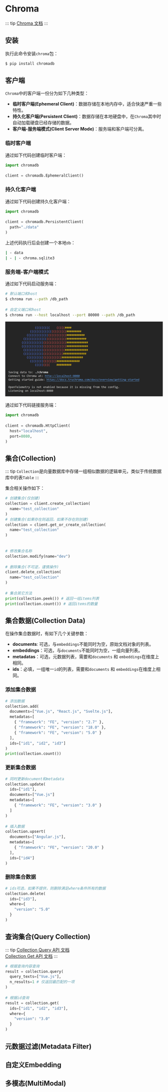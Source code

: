 # Chroma
::: tip
[Chroma 文档](https://docs.trychroma.com/docs/overview/introduction)
:::

## 安装

执行此命令安装`chroma`包：
```sh
$ pip install chromadb
```

## 客户端
`Chroma`中的客户端一份分为如下几种类型：
* **临时客户端(Ephemeral Client)**：数据存储在本地内存中，适合快速严重一些特性。
* **持久化客户端(Persistent Client)**：数据存储在本地硬盘中，在`Chroma`其中时自动加载硬盘已经存储的数据。
* **客户端-服务端模式(Client Server Mode)**：服务端和客户端可分离。

### 临时客户端
通过如下代码创建临时客户端：
```py
import chromadb

client = chromadb.EphemeralClient()
```

### 持久化客户端
通过如下代码创建持久化客户端：
```py
import chromadb

client = chromadb.PersistentClient(
  path="./data"
)
```
上述代码执行后会创建一个本地`db`：
```sh
| - data
| - | - chroma.sqlite3
```

### 服务端-客户端模式
通过如下代码启动服务端：
```sh
# 默认端口和host
$ chroma run --path /db_path

# 自定义端口和host
$ chroma run --host localhost --port 80000 --path /db_path
```
![Chroma Server](../../../images/rag/rag_chroma_server.png)

通过如下代码链接服务端：
```py
import chromadb

client = chromadb.HttpClient(
  host="localhost",
  port=8080,
)
```

## 集合(Collection)
::: tip
`Collection`是向量数据库中存储一组相似数据的逻辑单元，类似于传统数据库中的表`Table`
:::

集合相关操作如下：
```py
# 创建集合(仅创建)
collection = client.create_collection(
  name="test_collection"
)
# 创建集合(如果存在则返回，如果不存在则创建)
collection = client.get_or_create_collection(
  name="test_collection"
)


# 修改集合名称
collection.modify(name="dev")

# 删除集合(不可逆，谨慎操作)
client.delete_collection(
  name="test_collection"
)

# 集合其它方法
print(collection.peek()) # 返回一组items列表
print(collection.count()) # 返回items的数量
```

## 集合数据(Collection Data)
在操作集合数据时，有如下几个关键参数：
* **documents**: 可选，与`embeddings`不能同时为空，原始文档对象的列表。
* **embeddings**：可选，与`documents`不能同时为空，一组向量列表。
* **metadatas**：可选，元数据列表，需要和`documents` 和 `embeddings`在维度上相同。
* **ids**：必填，一组唯一`id`的列表，需要和`documents` 和 `embeddings`在维度上相同。


### 添加集合数据
```py
# 添加数据
collection.add(
  documents=["Vue.js", "React.js", "Svelte.js"],
  metadatas=[
    { "framework": "FE", "version": "2.7" },
    { "framework": "FE", "version": "18.0" },
    { "framework": "FE", "version": "5.0" }
  ],
  ids=["id1", "id2", "id3"]
)
print(collection.count())
```

### 更新集合数据
```py
# 同时更新document和metadata
collection.update(
  ids=["id1"],
  documents=["Vue.js"]
  metadatas=[
    { "framework": "FE", "version": "3.0" }
  ]
)

# 插入数据
collection.upsert(
  documents=["Angular.js"],
  metadatas=[
    { "framework": "FE", "version": "20.0" }
  ],
  ids=["id4"]
)
```

### 删除集合数据
```py
# ids可选，如果不提供，则删除满足where条件所有的数据
collection.delete(
  ids=["id3"],
  where={
    "version": "5.0"
  }
)
```

## 查询集合(Query Collection)
::: tip
[Collection Query API 文档](https://docs.trychroma.com/reference/python/collection#query) <br/>
[Collection Get API 文档](https://docs.trychroma.com/reference/python/collection#get)
:::
```py
# 根据查询内容查询
result = collection.query(
  query_texts=["Vue.js"],
  n_results=1 # 仅返回最匹配的一项
)

# 根据id查询
result = collection.get(
  ids=["id1", "id2", "id3"],
  where={
    "version": "3.0"
  }
)
```

## 元数据过滤(Metadata Filter)

## 自定义Embedding

## 多模态(MultiModal)